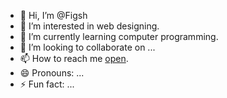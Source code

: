 - 👋 Hi, I’m @Figsh
- 👀 I’m interested in web designing. 
- 🌱 I’m currently learning computer programming.
- 💞️ I’m looking to collaborate on ...
- 📫 How to reach me <a href=https://sawutser.top/4/9299916>open</a>.
- 😄 Pronouns: ...
- ⚡ Fun fact: ...

<!---
Figsh/Figsh is a ✨ special ✨ repository because its `README.md` (this file) appears on your GitHub profile.
You can click the Preview link to take a look at your changes.
--->
